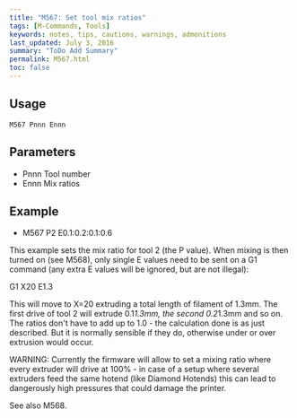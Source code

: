 ```yaml
---
title: "M567: Set tool mix ratios" 
tags: [M-Commands, Tools]
keywords: notes, tips, cautions, warnings, admonitions
last_updated: July 3, 2016
summary: "ToDo Add Summary"
permalink: M567.html
toc: false
---
```



## Usage ##
```
M567 Pnnn Ennn 
```

## Parameters ##

+ Pnnn Tool number
+ Ennn Mix ratios

## Example ##

+ M567 P2 E0.1:0.2:0.1:0.6

This example sets the mix ratio for tool 2 (the P value). When mixing is then turned on (see M568), only single E values need to be sent on a G1 command (any extra E values will be ignored, but are not illegal):

G1 X20 E1.3

This will move to X=20 extruding a total length of filament of 1.3mm. The first drive of tool 2 will extrude 0.1*1.3mm, the second 0.2*1.3mm and so on. The ratios don't have to add up to 1.0 - the calculation done is as just described. But it is normally sensible if they do, otherwise under or over extrusion would occur.

WARNING: Currently the firmware will allow to set a mixing ratio where every extruder will drive at 100% - in case of a setup where several extruders feed the same hotend (like Diamond Hotends) this can lead to dangerously high pressures that could damage the printer.

See also M568.
